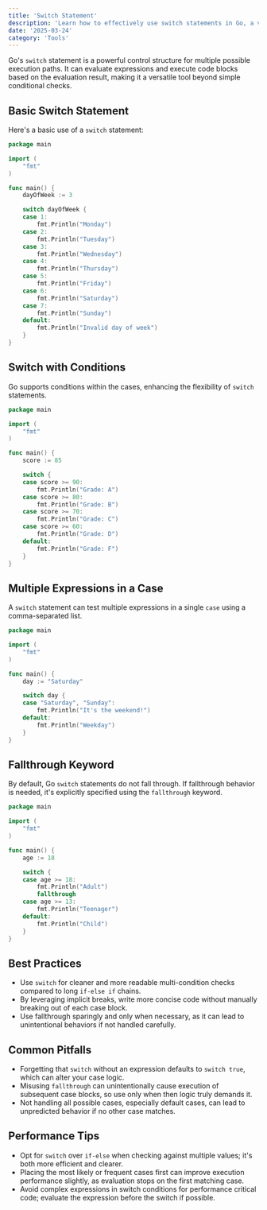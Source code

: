 ```yaml
---
title: 'Switch Statement'
description: 'Learn how to effectively use switch statements in Go, a versatile control structure for decision making'
date: '2025-03-24'
category: 'Tools'
---
```


Go's `switch` statement is a powerful control structure for multiple possible execution paths. It can evaluate expressions and execute code blocks based on the evaluation result, making it a versatile tool beyond simple conditional checks.

## Basic Switch Statement

Here's a basic use of a `switch` statement:

```go
package main

import (
	"fmt"
)

func main() {
	dayOfWeek := 3

	switch dayOfWeek {
	case 1:
		fmt.Println("Monday")
	case 2:
		fmt.Println("Tuesday")
	case 3:
		fmt.Println("Wednesday")
	case 4:
		fmt.Println("Thursday")
	case 5:
		fmt.Println("Friday")
	case 6:
		fmt.Println("Saturday")
	case 7:
		fmt.Println("Sunday")
	default:
		fmt.Println("Invalid day of week")
	}
}
```

## Switch with Conditions

Go supports conditions within the cases, enhancing the flexibility of `switch` statements.

```go
package main

import (
	"fmt"
)

func main() {
	score := 85

	switch {
	case score >= 90:
		fmt.Println("Grade: A")
	case score >= 80:
		fmt.Println("Grade: B")
	case score >= 70:
		fmt.Println("Grade: C")
	case score >= 60:
		fmt.Println("Grade: D")
	default:
		fmt.Println("Grade: F")
	}
}
```

## Multiple Expressions in a Case

A `switch` statement can test multiple expressions in a single `case` using a comma-separated list.

```go
package main

import (
	"fmt"
)

func main() {
	day := "Saturday"

	switch day {
	case "Saturday", "Sunday":
		fmt.Println("It's the weekend!")
	default:
		fmt.Println("Weekday")
	}
}
```

## Fallthrough Keyword

By default, Go `switch` statements do not fall through. If fallthrough behavior is needed, it's explicitly specified using the `fallthrough` keyword.

```go
package main

import (
	"fmt"
)

func main() {
	age := 18

	switch {
	case age >= 18:
		fmt.Println("Adult")
		fallthrough
	case age >= 13:
		fmt.Println("Teenager")
	default:
		fmt.Println("Child")
	}
}
```

## Best Practices

- Use `switch` for cleaner and more readable multi-condition checks compared to long `if-else if` chains.
- By leveraging implicit breaks, write more concise code without manually breaking out of each case block.
- Use fallthrough sparingly and only when necessary, as it can lead to unintentional behaviors if not handled carefully.

## Common Pitfalls

- Forgetting that `switch` without an expression defaults to `switch true`, which can alter your case logic.
- Misusing `fallthrough` can unintentionally cause execution of subsequent case blocks, so use only when then logic truly demands it.
- Not handling all possible cases, especially default cases, can lead to unpredicted behavior if no other case matches.

## Performance Tips

- Opt for `switch` over `if-else` when checking against multiple values; it's both more efficient and clearer.
- Placing the most likely or frequent cases first can improve execution performance slightly, as evaluation stops on the first matching case.
- Avoid complex expressions in switch conditions for performance critical code; evaluate the expression before the switch if possible.
